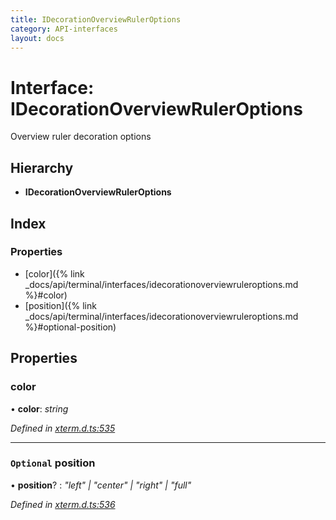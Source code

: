 ```yaml
---
title: IDecorationOverviewRulerOptions
category: API-interfaces
layout: docs
---
```



# Interface: IDecorationOverviewRulerOptions

Overview ruler decoration options

## Hierarchy

* **IDecorationOverviewRulerOptions**

## Index

### Properties

* [color]({% link _docs/api/terminal/interfaces/idecorationoverviewruleroptions.md %}#color)
* [position]({% link _docs/api/terminal/interfaces/idecorationoverviewruleroptions.md %}#optional-position)

## Properties

###  color

• **color**: *string*

*Defined in [xterm.d.ts:535](https://github.com/xtermjs/xterm.js/blob/5.5.0/typings/xterm.d.ts#L535)*

___

### `Optional` position

• **position**? : *"left" | "center" | "right" | "full"*

*Defined in [xterm.d.ts:536](https://github.com/xtermjs/xterm.js/blob/5.5.0/typings/xterm.d.ts#L536)*
